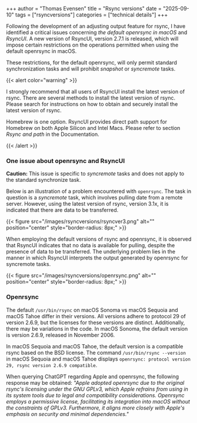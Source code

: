 +++
author = "Thomas Evensen"
title = "Rsync versions"
date = "2025-09-10"
tags = ["rsyncversions"]
categories = ["technical details"]
+++

Following the development of an adjusting output feature for rsync, I have identified a critical issues concerning *the default openrsync in macOS* and *RsyncUI*. A new version of RsyncUI, version 2.7.1 is released, which will impose certain restrictions on the operations permitted when using the default openrsync in macOS. 

These restrictions, for the default openrsync, will only permit standard synchronization tasks and will prohibit *snapshot* or *syncremote* tasks.

{{< alert color="warning" >}}

I strongly recommend that all users of RsyncUI install the latest version of rsync. There are several methods to install the latest version of rsync. Please search for instructions on how to obtain and securely install the latest version of rsync. 

Homebrew is one option. RsyncUI provides direct path support for Homebrew on both Apple Silicon and Intel Macs. Please refer to section *Rsync and path* in the Documentation.

{{< /alert >}}

### One issue about openrsync and RsyncUI

**Caution:** This issue is specific to *syncremote* tasks and does not apply to the standard synchronize task.

Below is an illustration of a problem encountered with `openrsync`. The task in question is a *syncremote* task, which involves pulling date from a remote server. However, using the latest version of rsync, version 3.1x, it is indicated that there are data to be transferred. 

{{< figure src="/images/rsyncversions/rsyncver3.png" alt="" position="center" style="border-radius: 8px;" >}}

When employing the default versions of rsync and openrsync, it is observed that RsyncUI indicates that no data is available for pulling, despite the presence of data to be transferred. The underlying problem lies in the manner in which RsyncUI interprets the output generated by openrsync for syncremote tasks. 

{{< figure src="/images/rsyncversions/openrsync.png" alt="" position="center" style="border-radius: 8px;" >}}

### Openrsync

The default `/usr/bin/rsync` on macOS Sonoma vs macOS Sequoia and macOS Tahoe differ in their versions. All versions adhere to protocol 29 of version 2.6.9, but the licenses for these versions are distinct. Additionally, there may be variations in the code. In macOS Sonoma, the default version is version 2.6.9, released in November 2006. 

In macOS Sequoia and macOS Tahoe, the default version is a compatible rsync based on the BSD license. The command `/usr/bin/rsync --version` in macOS Sequoia and macOS Tahoe displays `openrsync: protocol version 29, rsync version 2.6.9 compatible`.

When querying ChatGPT regarding Apple and openrsync, the following response may be obtained: *"Apple adopted openrsync due to the original rsync's licensing under the GNU GPLv3, which Apple refrains from using in its system tools due to legal and compatibility considerations. Openrsync employs a permissive license, facilitating its integration into macOS without the constraints of GPLv3. Furthermore, it aligns more closely with Apple's emphasis on security and minimal dependencies."*
